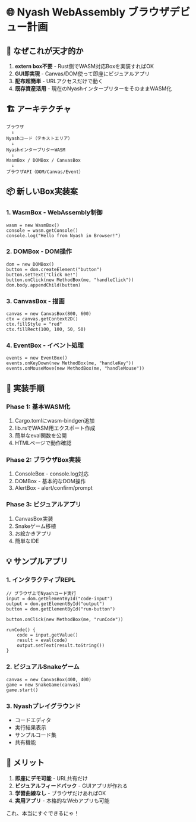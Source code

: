 # 🌐 Nyash WebAssembly ブラウザデビュー計画

## 🎯 なぜこれが天才的か

1. **extern box不要** - Rust側でWASM対応Boxを実装すればOK
2. **GUI即実現** - Canvas/DOM使って即座にビジュアルアプリ
3. **配布超簡単** - URLアクセスだけで動く
4. **既存資産活用** - 現在のNyashインタープリターをそのままWASM化

## 🏗️ アーキテクチャ

```
ブラウザ
  ↓
Nyashコード（テキストエリア）
  ↓
NyashインタープリターWASM
  ↓
WasmBox / DOMBox / CanvasBox
  ↓
ブラウザAPI（DOM/Canvas/Event）
```

## 📦 新しいBox実装案

### 1. WasmBox - WebAssembly制御
```nyash
wasm = new WasmBox()
console = wasm.getConsole()
console.log("Hello from Nyash in Browser!")
```

### 2. DOMBox - DOM操作
```nyash
dom = new DOMBox()
button = dom.createElement("button")
button.setText("Click me!")
button.onClick(new MethodBox(me, "handleClick"))
dom.body.appendChild(button)
```

### 3. CanvasBox - 描画
```nyash
canvas = new CanvasBox(800, 600)
ctx = canvas.getContext2D()
ctx.fillStyle = "red"
ctx.fillRect(100, 100, 50, 50)
```

### 4. EventBox - イベント処理
```nyash
events = new EventBox()
events.onKeyDown(new MethodBox(me, "handleKey"))
events.onMouseMove(new MethodBox(me, "handleMouse"))
```

## 🚀 実装手順

### Phase 1: 基本WASM化
1. Cargo.tomlにwasm-bindgen追加
2. lib.rsでWASM用エクスポート作成
3. 簡単なeval関数を公開
4. HTMLページで動作確認

### Phase 2: ブラウザBox実装
1. ConsoleBox - console.log対応
2. DOMBox - 基本的なDOM操作
3. AlertBox - alert/confirm/prompt

### Phase 3: ビジュアルアプリ
1. CanvasBox実装
2. Snakeゲーム移植
3. お絵かきアプリ
4. 簡単なIDE

## 💡 サンプルアプリ

### 1. インタラクティブREPL
```nyash
// ブラウザ上でNyashコード実行
input = dom.getElementById("code-input")
output = dom.getElementById("output")
button = dom.getElementById("run-button")

button.onClick(new MethodBox(me, "runCode"))

runCode() {
    code = input.getValue()
    result = eval(code)
    output.setText(result.toString())
}
```

### 2. ビジュアルSnakeゲーム
```nyash
canvas = new CanvasBox(400, 400)
game = new SnakeGame(canvas)
game.start()
```

### 3. Nyashプレイグラウンド
- コードエディタ
- 実行結果表示
- サンプルコード集
- 共有機能

## 🎉 メリット

1. **即座にデモ可能** - URL共有だけ
2. **ビジュアルフィードバック** - GUIアプリが作れる
3. **学習曲線なし** - ブラウザだけあればOK
4. **実用アプリ** - 本格的なWebアプリも可能

これ、本当にすぐできるにゃ！